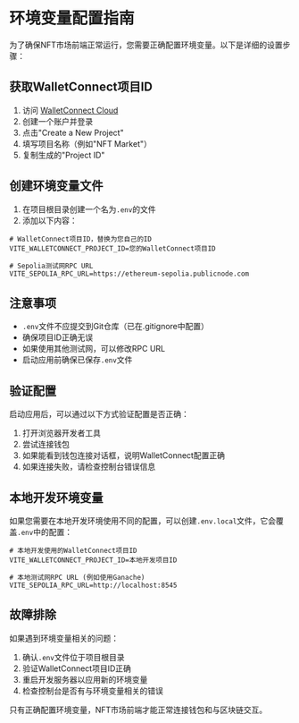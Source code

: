 # 环境变量配置指南

为了确保NFT市场前端正常运行，您需要正确配置环境变量。以下是详细的设置步骤：

## 获取WalletConnect项目ID

1. 访问 [WalletConnect Cloud](https://cloud.walletconnect.com/)
2. 创建一个账户并登录
3. 点击"Create a New Project"
4. 填写项目名称（例如"NFT Market"）
5. 复制生成的"Project ID"

## 创建环境变量文件

1. 在项目根目录创建一个名为`.env`的文件
2. 添加以下内容：

```
# WalletConnect项目ID，替换为您自己的ID
VITE_WALLETCONNECT_PROJECT_ID=您的WalletConnect项目ID

# Sepolia测试网RPC URL
VITE_SEPOLIA_RPC_URL=https://ethereum-sepolia.publicnode.com
```

## 注意事项

- `.env`文件不应提交到Git仓库（已在.gitignore中配置）
- 确保项目ID正确无误
- 如果使用其他测试网，可以修改RPC URL
- 启动应用前确保已保存`.env`文件

## 验证配置

启动应用后，可以通过以下方式验证配置是否正确：

1. 打开浏览器开发者工具
2. 尝试连接钱包
3. 如果能看到钱包连接对话框，说明WalletConnect配置正确
4. 如果连接失败，请检查控制台错误信息

## 本地开发环境变量

如果您需要在本地开发环境使用不同的配置，可以创建`.env.local`文件，它会覆盖`.env`中的配置：

```
# 本地开发使用的WalletConnect项目ID
VITE_WALLETCONNECT_PROJECT_ID=本地开发项目ID

# 本地测试网RPC URL (例如使用Ganache)
VITE_SEPOLIA_RPC_URL=http://localhost:8545
```

## 故障排除

如果遇到环境变量相关的问题：

1. 确认`.env`文件位于项目根目录
2. 验证WalletConnect项目ID正确
3. 重启开发服务器以应用新的环境变量
4. 检查控制台是否有与环境变量相关的错误

只有正确配置环境变量，NFT市场前端才能正常连接钱包和与区块链交互。 